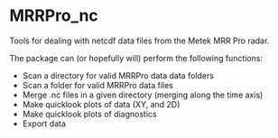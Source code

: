 # MRRPro_nc
Tools for dealing with netcdf data files from the Metek MRR Pro radar.

The package can (or hopefully will) perform the following functions:

* Scan a directory for valid MRRPro data data folders
* Scan a folder for valid MRRPro data files
* Merge .nc files in a given directory (merging along the time axis)
* Make quicklook plots of data (XY, and 2D)
* Make quicklook plots of diagnostics
* Export data